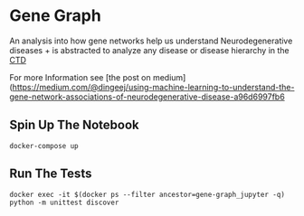 # Gene Graph

An analysis into how gene networks help us understand Neurodegenerative diseases + is abstracted to analyze any disease or disease hierarchy in the [CTD](https://ctdbase.org/)

For more Information see [the post on medium](https://medium.com/@dingeej/using-machine-learning-to-understand-the-gene-network-associations-of-neurodegenerative-disease-a96d6997fb6

## Spin Up The Notebook
```
docker-compose up
```

## Run The Tests
```
docker exec -it $(docker ps --filter ancestor=gene-graph_jupyter -q) python -m unittest discover
```
